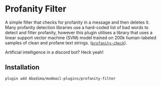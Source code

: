 # Profanity Filter

A simple filter that checks for profanity in a message and then deletes it. Many profanity detection libraries use a hard-coded list of bad words to detect and filter profanity, however this plugin utilises a library that uses a linear support vector machine (SVM) model trained on 200k human-labeled samples of clean and profane text strings. ([`profanity-check`](https://github.com/vzhou842/profanity-check)).

Artificial intelligence in a discord bot? Heck yeah!

## Installation

`plugin add Abadima/modmail-plugins/profanity-filter`
